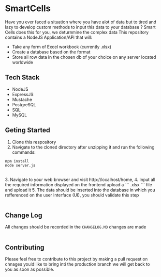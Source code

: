 # SmartCells
  Have you ever faced a situation where you have alot of data but to tired and lazy to develop custom methods to input this data to your database ? Smart Cells does this for you, we deturnmine the complex data 
This repository contains a NodeJS Application/APi that will: <br>
- Take any form of Excel workbook (currently .xlsx)
- Create a database based on the format 
- Store all row data in the chosen db of your choice on any server located worldwide

## Tech Stack
- NodeJS
- ExpressJS
- Mustache
- PostgreSQL
- SQL
- MySQL

## Geting Started
1. Clone this respository
2. Navigate to the cloned directory after unzipping it and run the following commands: <br>
```
npm install
node server.js
``` 
<br>
3. Navigate to your web browser and visit http://localhost/home, 
4. Input all the required information displayed on the frontend upload a ``` .xlsx ``` file and upload it 
5. The data should be inserted into the database in which you refferenced on the user Interface (UI), you should validate this step <br> <br>

## Change Log
All changes should be recorded in the ``` CHANGELOG.MD ```  changes are made <br> <br>

## Contributing
Please feel free to contribute to this project by making a pull request on chnages yould like to bring inti the production branch we will get back to you as soon as possible.
